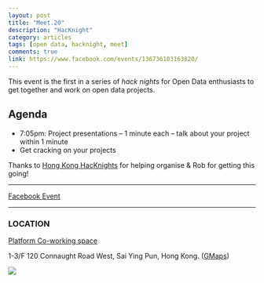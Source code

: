 ```yaml
---
layout: post
title: "Meet.20"
description: "HacKnight"
category: articles
tags: [open data, hacknight, meet]
comments: true
link: https://www.facebook.com/events/136736103163820/
---
```


This event is the first in a series of _hack nights_ for Open Data enthusiasts to get together and work on open data projects.

## Agenda
* 7:05pm: Project presentations – 1 minute each – talk about your project within 1 minute
* Get cracking on your projects

Thanks to [Hong Kong HacKnights](https://www.facebook.com/hongkonghacknights?ref=stream) for helping organise & Rob for getting this going!

--------------

[Facebook Event](https://www.facebook.com/events/136736103163820/)

--------------

### LOCATION

[Platform Co-working space](http://www.platform.hk/)

1-3/F 120 Connaught Road West, Sai Ying Pun, Hong Kong. ([GMaps](https://www.google.com/maps/place/120+Connaught+Rd+W/@22.2906062,114.1498157,16z/data=!4m2!3m1!1s0x3404007f86938039:0x9ce4a67937130264))

![](http://blog.opendatahk.com/wp-content/uploads/2014/03/Screen-Shot-2014-03-18-at-5.38.09-pm.png)
